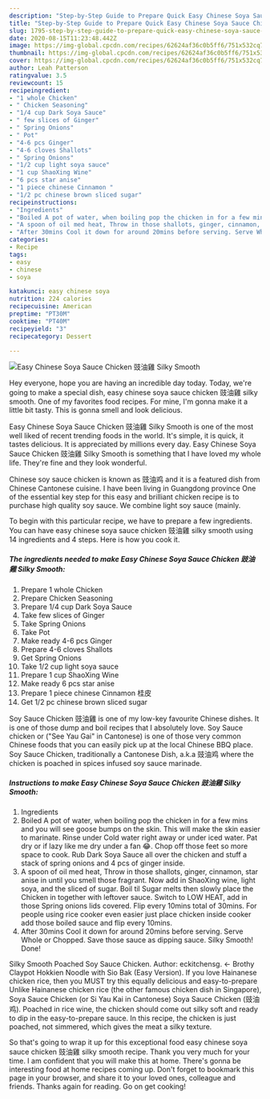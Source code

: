 ```yaml
---
description: "Step-by-Step Guide to Prepare Quick Easy Chinese Soya Sauce Chicken 豉油雞 Silky Smooth"
title: "Step-by-Step Guide to Prepare Quick Easy Chinese Soya Sauce Chicken 豉油雞 Silky Smooth"
slug: 1795-step-by-step-guide-to-prepare-quick-easy-chinese-soya-sauce-chicken-silky-smooth
date: 2020-08-15T11:23:48.442Z
image: https://img-global.cpcdn.com/recipes/62624af36c0b5ff6/751x532cq70/easy-chinese-soya-sauce-chicken-豉油雞-silky-smooth-recipe-main-photo.jpg
thumbnail: https://img-global.cpcdn.com/recipes/62624af36c0b5ff6/751x532cq70/easy-chinese-soya-sauce-chicken-豉油雞-silky-smooth-recipe-main-photo.jpg
cover: https://img-global.cpcdn.com/recipes/62624af36c0b5ff6/751x532cq70/easy-chinese-soya-sauce-chicken-豉油雞-silky-smooth-recipe-main-photo.jpg
author: Leah Patterson
ratingvalue: 3.5
reviewcount: 15
recipeingredient:
- "1 whole Chicken"
- " Chicken Seasoning"
- "1/4 cup Dark Soya Sauce"
- " few slices of Ginger"
- " Spring Onions"
- " Pot"
- "4-6 pcs Ginger"
- "4-6 cloves Shallots"
- " Spring Onions"
- "1/2 cup light soya sauce"
- "1 cup ShaoXing Wine"
- "6 pcs star anise"
- "1 piece chinese Cinnamon "
- "1/2 pc chinese brown sliced sugar"
recipeinstructions:
- "Ingredients"
- "Boiled A pot of water, when boiling pop the chicken in for a few mins and you will see goose bumps on the skin. This will make the skin easier to marinate. Rinse under Cold water right away or under iced water. Pat dry or if lazy like me dry under a fan 😂. Chop off those feet so more space to cook. Rub Dark Soya Sauce all over the chicken and stuff a stack of spring onions and 4 pcs of ginger inside."
- "A spoon of oil med heat, Throw in those shallots, ginger, cinnamon, star anise in until you smell those fragrant. Now add in ShaoXing wine, light soya, and the sliced of sugar. Boil til Sugar melts then slowly place the Chicken in together with leftover sauce. Switch to LOW HEAT, add in those Spring onions lids covered. Flip every 10mins total of 30mins. For people using rice cooker even easier just place chicken inside cooker add those boiled sauce and flip every 10mins."
- "After 30mins Cool it down for around 20mins before serving. Serve Whole or Chopped. Save those sauce as dipping sauce. Silky Smooth! Done!"
categories:
- Recipe
tags:
- easy
- chinese
- soya

katakunci: easy chinese soya 
nutrition: 224 calories
recipecuisine: American
preptime: "PT30M"
cooktime: "PT40M"
recipeyield: "3"
recipecategory: Dessert

---
```



![Easy Chinese Soya Sauce Chicken 豉油雞 Silky Smooth](https://img-global.cpcdn.com/recipes/62624af36c0b5ff6/751x532cq70/easy-chinese-soya-sauce-chicken-豉油雞-silky-smooth-recipe-main-photo.jpg)

Hey everyone, hope you are having an incredible day today. Today, we're going to make a special dish, easy chinese soya sauce chicken 豉油雞 silky smooth. One of my favorites food recipes. For mine, I'm gonna make it a little bit tasty. This is gonna smell and look delicious.

Easy Chinese Soya Sauce Chicken 豉油雞 Silky Smooth is one of the most well liked of recent trending foods in the world. It's simple, it is quick, it tastes delicious. It is appreciated by millions every day. Easy Chinese Soya Sauce Chicken 豉油雞 Silky Smooth is something that I have loved my whole life. They're fine and they look wonderful.

Chinese soy sauce chicken is known as 豉油鸡 and it is a featured dish from Chinese Cantonese cuisine. I have been living in Guangdong province One of the essential key step for this easy and brilliant chicken recipe is to purchase high quality soy sauce. We combine light soy sauce (mainly.


To begin with this particular recipe, we have to prepare a few ingredients. You can have easy chinese soya sauce chicken 豉油雞 silky smooth using 14 ingredients and 4 steps. Here is how you cook it.

<!--inarticleads1-->

##### The ingredients needed to make Easy Chinese Soya Sauce Chicken 豉油雞 Silky Smooth:

1. Prepare 1 whole Chicken
1. Prepare  Chicken Seasoning
1. Prepare 1/4 cup Dark Soya Sauce
1. Take  few slices of Ginger
1. Take  Spring Onions
1. Take  Pot
1. Make ready 4-6 pcs Ginger
1. Prepare 4-6 cloves Shallots
1. Get  Spring Onions
1. Take 1/2 cup light soya sauce
1. Prepare 1 cup ShaoXing Wine
1. Make ready 6 pcs star anise
1. Prepare 1 piece chinese Cinnamon 桂皮
1. Get 1/2 pc chinese brown sliced sugar


Soy Sauce Chicken 豉油雞 is one of my low-key favourite Chinese dishes. It is one of those dump and boil recipes that I absolutely love. Soy Sauce chicken or (&#34;See Yau Gai&#34; in Cantonese) is one of those very common Chinese foods that you can easily pick up at the local Chinese BBQ place. Soy Sauce Chicken, traditionally a Cantonese Dish, a.k.a 豉油鸡 where the chicken is poached in spices infused soy sauce marinade. 

<!--inarticleads2-->

##### Instructions to make Easy Chinese Soya Sauce Chicken 豉油雞 Silky Smooth:

1. Ingredients
1. Boiled A pot of water, when boiling pop the chicken in for a few mins and you will see goose bumps on the skin. This will make the skin easier to marinate. Rinse under Cold water right away or under iced water. Pat dry or if lazy like me dry under a fan 😂. Chop off those feet so more space to cook. Rub Dark Soya Sauce all over the chicken and stuff a stack of spring onions and 4 pcs of ginger inside.
1. A spoon of oil med heat, Throw in those shallots, ginger, cinnamon, star anise in until you smell those fragrant. Now add in ShaoXing wine, light soya, and the sliced of sugar. Boil til Sugar melts then slowly place the Chicken in together with leftover sauce. Switch to LOW HEAT, add in those Spring onions lids covered. Flip every 10mins total of 30mins. For people using rice cooker even easier just place chicken inside cooker add those boiled sauce and flip every 10mins.
1. After 30mins Cool it down for around 20mins before serving. Serve Whole or Chopped. Save those sauce as dipping sauce. Silky Smooth! Done!


Silky Smooth Poached Soy Sauce Chicken. Author: eckitchensg. ← Brothy Claypot Hokkien Noodle with Sio Bak (Easy Version). If you love Hainanese chicken rice, then you MUST try this equally delicious and easy-to-prepare Unlike Hainanese chicken rice (the other famous chicken dish in Singapore), Soya Sauce Chicken (or Si Yau Kai in Cantonese) Soya Sauce Chicken (豉油鸡). Poached in rice wine, the chicken should come out silky soft and ready to dip in the easy-to-prepare sauce. In this recipe, the chicken is just poached, not simmered, which gives the meat a silky texture. 

So that's going to wrap it up for this exceptional food easy chinese soya sauce chicken 豉油雞 silky smooth recipe. Thank you very much for your time. I am confident that you will make this at home. There's gonna be interesting food at home recipes coming up. Don't forget to bookmark this page in your browser, and share it to your loved ones, colleague and friends. Thanks again for reading. Go on get cooking!

